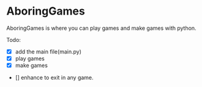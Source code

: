 # AboringGames

AboringGames is where you can play games and make games with python.

Todo:

- [x] add the main file(main.py)
- [x] play games
- [x] make games
- [] enhance to exit in any game.
